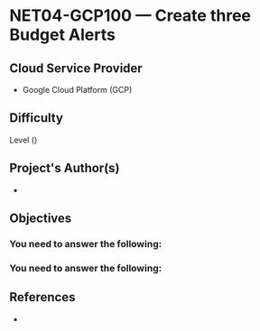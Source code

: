 # NET04-GCP100 — Create three Budget Alerts

## Cloud Service Provider

* Google Cloud Platform (GCP)

## Difficulty
Level  ()

## Project's Author(s)
* [](https://twitter.com/)

## Objectives

###  You need to answer the following: 



### You need to answer the following: 



## References

* 
